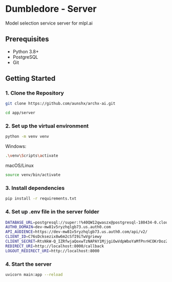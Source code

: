 
# Dumbledore - Server

Model selection service server for mlpl.ai

## Prerequisites

- Python 3.8+
- PostgreSQL
- Git

## Getting Started

### 1. Clone the Repository

```bash
git clone https://github.com/aunshx/archx-ai.git

cd app/server
```

### 2. Set up the virtual environment

```bash
python -m venv venv
```

Windows:

```bash
.\venv\Scripts\activate
```

macOS/Linux

```bash
source venv/bin/activate
```

### 3. Install dependencies

```bash
pip install -r requirements.txt
```

### 4. Set up .env file in the server folder

```bash
DATABASE_URL=postgresql://super:!%40QW12qwaszx@postgresql-180434-0.cloudclusters.net:10056/mp_dumbledore
AUTH0_DOMAIN=dev-mw81v5ryzhqlgb73.us.auth0.com
API_AUDIENCE=https://dev-mw81v5ryzhqlgb73.us.auth0.com/api/v2/
CLIENT_ID=C76sDcksezix8w6m2cSfI9iTwVgriewy
CLIENT_SECRET=RtsNkW-Q_IZRfwjaQoxwTzNAPAY1MjjgiOwVdpWboYaMfPnrHCOKrDozZkxRM9Ek
REDIRECT_URI=http://localhost:8000/callback
LOGOUT_REDIRECT_URI=http://localhost:8000
```

### 4. Start the server

```bash
uvicorn main:app --reload
```
